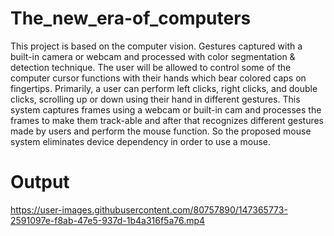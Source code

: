 # The_new_era-of_computers


 This project is based on the computer vision. Gestures captured with a built-in camera or webcam and processed with color segmentation &amp; detection technique. The user will be allowed to control some of the computer cursor functions with their hands which bear colored caps on fingertips. Primarily, a user can perform left clicks, right clicks, and double clicks, scrolling up or down using their hand in different gestures. This system captures frames using a webcam or built-in cam and processes the frames to make them track-able and after that recognizes different gestures made by users and perform the mouse function. So the proposed mouse system eliminates device dependency in order to use a mouse. 


# Output 

https://user-images.githubusercontent.com/80757890/147365773-2591097e-f8ab-47e5-937d-1b4a316f5a76.mp4

